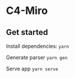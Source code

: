 # C4-Miro

## Get started
Install dependencies: `yarn`

Generate parser `yarn gen`

Serve app `yarn serve`
